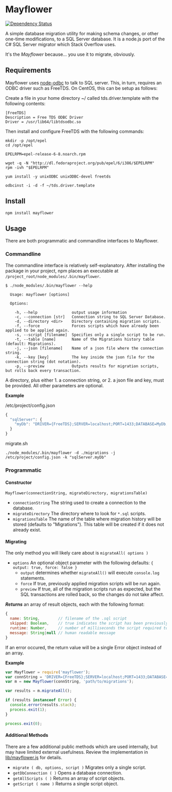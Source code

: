 # Mayflower

[![Dependency Status](https://gemnasium.com/StackExchange/mayflower.svg)](https://gemnasium.com/StackExchange/mayflower)

A simple database migration utility for making schema changes, or other one-time modifications, to a SQL Server database. It is a node.js port of the C# SQL Server migrator which Stack Overflow uses.

It's the _Mayflower_ because... you use it to migrate, obviously.

## Requirements

Mayflower uses [node-odbc](https://github.com/wankdanker/node-odbc) to talk to SQL server. This, in turn, requires an ODBC driver such as FreeTDS. On CentOS, this can be setup as follows:

Create a file in your home directory ~/ called tds.driver.template with the following contents:

```
[FreeTDS]
Description = Free TDS ODBC Driver
Driver = /usr/lib64/libtdsodbc.so
```

Then install and configure FreeTDS with the following commands:

```
mkdir -p /opt/epel
cd /opt/epel

EPELRPM=epel-release-6-8.noarch.rpm

wget -q -N "http://dl.fedoraproject.org/pub/epel/6/i386/$EPELRPM"
rpm -ivh "$EPELRPM"

yum install -y unixODBC unixODBC-devel freetds

odbcinst -i -d -f ~/tds.driver.template
```

## Install

    npm install mayflower

## Usage

There are both programmatic and commandline interfaces to Mayflower.

### Commandline

The commandline interface is relatively self-explanatory. After installing the package in your project, npm places an executable at `/project_root/node_modules/.bin/mayflower`.

```
$ ./node_modules/.bin/mayflower --help

  Usage: mayflower [options]

  Options:

    -h, --help               output usage information
    -c, --connection [str]   Connection string to SQL Server Database.
    -d, --directory <dir>    Directory containing migration scripts.
    -f, --force              Forces scripts which have already been applied to be applied again.
    -s, --script [filename]  Specifies only a single script to be run.
    -t, --table [name]       Name of the Migrations history table (default: Migrations).
    -j, --json [filename]    Name of a json file where the connection string.
    -k, --key [key]          The key inside the json file for the connection string (dot notation).
    -p, --preview            Outputs results for migration scripts, but rolls back every transaction.
```

A directory, plus either 1. a connection string, or 2. a json file and key, must be provided. All other parameters are optional.

__Example__

/etc/project/config.json

```javascript
{
  "sqlServer": {
    "myDb": "DRIVER={FreeTDS};SERVER=localhost;PORT=1433;DATABASE=MyDb;UID=me;PWD=mypassword;TDS_VERSION=7.2"
  }
}
```

migrate.sh

    ./node_modules/.bin/mayflower -d ./migrations -j /etc/project/config.json -k "sqlServer.myDb"

### Programmatic

#### Constructor

    Mayflower(connectionString, migrateDirectory, migrationsTable)

* `connectionString` The string used to create a connection to the database.
* `migrateDirectory` The directory where to look for `*.sql` scripts.
* `migrationsTable` The name of the table where migration history will be stored (defaults to "Migrations"). This table will be created if it does not already exist.

#### Migrating

The only method you will likely care about is `migrateAll( options )`

* `options` An optional object parameter with the following defaults: `{ output: true, force: false }`
    * `output` determines whether `migrateAll()` will execute `console.log` statements.
    * `force` If true, previously applied migration scripts will be run again.
    * `preview` If true, all of the migration scripts run as expected, but the SQL transactions are rolled back, so the changes do not take affect.

___Returns___ an array of result objects, each with the following format:

```javascript
{
  name: String,        // filename of the .sql script
  skipped: Boolean,    // true indicates the script has been previously applied and was skipped
  runtime: Number,     // number of milliseconds the script required to run
  message: String|null // human readable message
}
```

If an error occured, the return value will be a single Error object instead of an array.

__Example__

```javascript
var Mayflower = require('mayflower');
var connString = 'DRIVER={FreeTDS};SERVER=localhost;PORT=1433;DATABASE=MyDb;UID=me;PWD=mypassword;TDS_VERSION=7.2';
var m = new Mayflower(connString, 'path/to/migrations');

var results = m.migrateAll();

if (results instanceof Error) {
  console.error(results.stack);
  process.exit(1);
}

process.exit(0);
```

#### Additional Methods

There are a few additional public methods which are used internally, but may have limited external usefulness. Review the implementation in [lib/mayflower.js](https://github.com/StackExchange/mayflower/blob/master/lib/mayflower.js) for details.

* `migrate ( db, options, script )` Migrates only a single script.
* `getDbConnection ( )` Opens a database connection.
* `getAllScripts ( )` Returns an array of script objects.
* `getScript ( name )` Returns a single script object.
